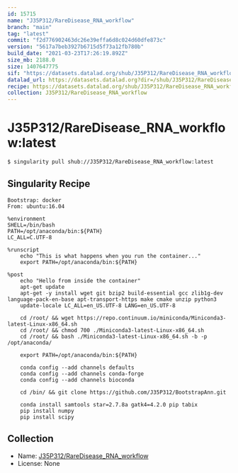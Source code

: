 ```yaml
---
id: 15715
name: "J35P312/RareDisease_RNA_workflow"
branch: "main"
tag: "latest"
commit: "f2d776902463dc26e39effa6d8c024d60dfe873c"
version: "5617a7beb3927b6715d5f73a12fb780b"
build_date: "2021-03-23T17:26:19.892Z"
size_mb: 2188.0
size: 1407647775
sif: "https://datasets.datalad.org/shub/J35P312/RareDisease_RNA_workflow/latest/2021-03-23-f2d77690-5617a7be/5617a7beb3927b6715d5f73a12fb780b.sif"
datalad_url: https://datasets.datalad.org?dir=/shub/J35P312/RareDisease_RNA_workflow/latest/2021-03-23-f2d77690-5617a7be/
recipe: https://datasets.datalad.org/shub/J35P312/RareDisease_RNA_workflow/latest/2021-03-23-f2d77690-5617a7be/Singularity
collection: J35P312/RareDisease_RNA_workflow
---
```


# J35P312/RareDisease_RNA_workflow:latest

```bash
$ singularity pull shub://J35P312/RareDisease_RNA_workflow:latest
```

## Singularity Recipe

```singularity
Bootstrap: docker
From: ubuntu:16.04

%environment
SHELL=/bin/bash
PATH=/opt/anaconda/bin:${PATH}
LC_ALL=C.UTF-8

%runscript
    echo "This is what happens when you run the container..."
    export PATH=/opt/anaconda/bin:${PATH}    

%post
    echo "Hello from inside the container"
    apt-get update
    apt-get -y install wget git bzip2 build-essential gcc zlib1g-dev language-pack-en-base apt-transport-https make cmake unzip python3
    update-locale LC_ALL=en_US.UTF-8 LANG=en_US.UTF-8

    cd /root/ && wget https://repo.continuum.io/miniconda/Miniconda3-latest-Linux-x86_64.sh
    cd /root/ && chmod 700 ./Miniconda3-latest-Linux-x86_64.sh
    cd /root/ && bash ./Miniconda3-latest-Linux-x86_64.sh -b -p /opt/anaconda/

    export PATH=/opt/anaconda/bin:${PATH}

    conda config --add channels defaults
    conda config --add channels conda-forge
    conda config --add channels bioconda

    cd /bin/ && git clone https://github.com/J35P312/BootstrapAnn.git

    conda install samtools star=2.7.8a gatk4=4.2.0 pip tabix
    pip install numpy
    pip install scipy
```

## Collection

 - Name: [J35P312/RareDisease_RNA_workflow](https://github.com/J35P312/RareDisease_RNA_workflow)
 - License: None

